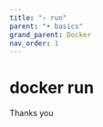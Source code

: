 ```yaml
---
title: "› run"
parent: "• basics"
grand_parent: Docker
nav_order: 1
---
```


# docker run
Thanks you 

